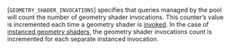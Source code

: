 [`GEOMETRY_SHADER_INVOCATIONS`]
specifies that queries managed by the pool will count the number of
geometry shader invocations.
This counter’s value is incremented each time a geometry shader is
[invoked](https://www.khronos.org/registry/vulkan/specs/1.3-extensions/html/vkspec.html#shaders-geometry-execution).
In the case of [instanced geometry shaders](https://www.khronos.org/registry/vulkan/specs/1.3-extensions/html/vkspec.html#geometry-invocations), the
geometry shader invocations count is incremented for each separate
instanced invocation.